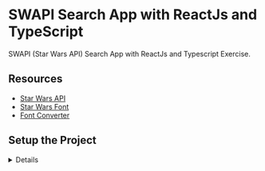 # SWAPI Search App with ReactJs and TypeScript

SWAPI (Star Wars API) Search App with ReactJs and Typescript Exercise.

## Resources

- [Star Wars API](https://swapi.dev/)
- [Star Wars Font](https://fontmeme.com/fonts/star-jedi-font/)
- [Font Converter](https://cloudconvert.com/ttf-converter)

## Setup the Project

<details>

### Install ReactJs and Typescript by [Vite](https://vitejs.dev/guide/why.html)

```bash
npm create vite@latest
# ✔ Project name: … exc-ts-react-star-wars
# ✔ Select a framework: › React
# ✔ Select a variant: › TypeScript
cd exc-ts-react-star-wars/
npm install
```

- Create start command in [`package.json`](package.json) file as follows:

  ```json
  "scripts": {
      "start": "vite --host 0.0.0.0 --port 3000",
  }
  ```

- Clean the `src/` and `public/` directories and start working on the project.

### Install helpers: TailwindCSS and so on

```bash
npm i --save-dev tailwindcss postcss autoprefixer postcss-import
npx tailwindcss init -p
```

```bash
npm i @tailwindcss/forms @tailwindcss/typography @tailwindcss/aspect-ratio
npm i @headlessui/react
npm i react-icons
npm i @heroicons/react
```

**References:**

- <https://tailwindui.com/>
- <https://react-icons.github.io/react-icons/>
- <https://headlessui.com/>
- <https://heroicons.com/>

### Setup the Git Repository and Push to GitHub

```bash
# git config --global init.defaultBranch master
git init
git add -A
git commit -m "Initial commit"
git branch -M master
git remote add origin git@github.com:metalevel-tech/exc-ts-react-star-wars.git
git push -u origin master
```

### Automation with GitHub Actions

- [Deploy to GitHub Pages and Automate with GitHub Actions](https://github.com/metalevel-tech/exc-js-react-tic-tac-toe#deploy-to-github-pages-with-github-actions)

</details>
